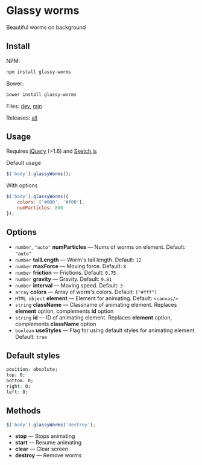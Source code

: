 # Glassy worms

Beautiful worms on background

## Install

NPM:
``` bash
npm install glassy-worms
```

Bower:
``` bash
bower install glassy-worms
```

Files: [dev](builds/glassyWorms.js), [min](builds/glassyWorms.min.js)

Releases: [all](https://github.com/nim579/glassy-worms/releases)

## Usage

Requires [jQuery](http://jquery.com/) (>1.6) and [Sketch.js](http://soulwire.github.io/sketch.js/)

Default usage
``` js
$('body').glassyWorms();
```

With options
``` js
$('body').glassyWorms({
	colors: ['#000', '#f00'],
	numParticles: 800
});
```

## Options
* `number`, `"auto"` **numParticles** — Nums of worms on element. Default: `"auto"`
* `number` **tailLength** — Worm's tail length. Default: `12`
* `number` **maxForce** — Moving force. Default: `8`
* `number` **friction** — Frictions. Default: `0.75`
* `number` **gravity** — Gravity. Default: `9.81`
* `number` **interval** — Moving speed. Default: `3`
* `array` **colors** — Array of worm's colors. Default: `["#fff"]`
* `HTML object` **element** — Element for animating. Default: `<canvas/>`
* `string` **className** — Classname of animating element. Replaces **element** option, complements **id** option
* `string` **id** — ID of animating element. Replaces **element** option, complements **className** option
* `boolean` **useStyles** — Flag for using default styles for animating element. Default: `true`

## Default styles
``` css
position: absolute;
top: 0;
bottom: 0;
right: 0;
left: 0;
```

## Methods

``` js
$('body').glassyWorms('destroy');
```

* **stop** — Stops animating
* **start** — Resume animating
* **clear** — Clear screen
* **destroy** — Remove worms
